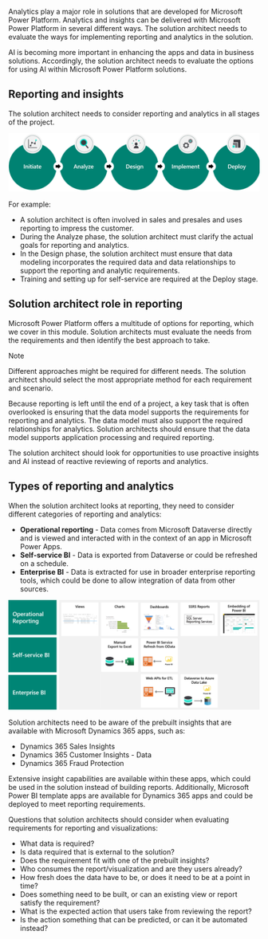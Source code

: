 Analytics play a major role in solutions that are developed for Microsoft Power Platform. Analytics and insights can be delivered with Microsoft Power Platform in several different ways. The solution architect needs to evaluate the ways for implementing reporting and analytics in the solution.

AI is becoming more important in enhancing the apps and data in business solutions. Accordingly, the solution architect needs to evaluate the options for using AI within Microsoft Power Platform solutions.

## Reporting and insights

The solution architect needs to consider reporting and analytics in all stages of the project.

![Diagram of project stages.](../media/1-stages.png)

For example:

- A solution architect is often involved in sales and presales and uses reporting to impress the customer.
- During the Analyze phase, the solution architect must clarify the actual goals for reporting and analytics.
- In the Design phase, the solution architect must ensure that data modeling incorporates the required data and data relationships to support the reporting and analytic requirements.
- Training and setting up for self-service are required at the Deploy stage.

## Solution architect role in reporting

Microsoft Power Platform offers a multitude of options for reporting, which we cover in this module. Solution architects must evaluate the needs from the requirements and then identify the best approach to take.

> [!NOTE]
> Different approaches might be required for different needs. The solution architect should select the most appropriate method for each requirement and scenario.

Because reporting is left until the end of a project, a key task that is often overlooked is ensuring that the data model supports the requirements for reporting and analytics. The data model must also support the required relationships for analytics. Solution architects should ensure that the data model supports application processing and required reporting.

The solution architect should look for opportunities to use proactive insights and AI instead of reactive reviewing of reports and analytics.

## Types of reporting and analytics

When the solution architect looks at reporting, they need to consider different categories of reporting and analytics:

- **Operational reporting** - Data comes from Microsoft Dataverse directly and is viewed and interacted with in the context of an app in Microsoft Power Apps.
- **Self-service BI** - Data is exported from Dataverse or could be refreshed on a schedule.
- **Enterprise BI** - Data is extracted for use in broader enterprise reporting tools, which could be done to allow integration of data from other sources.

![Diagram of types of reporting.](../media/1-types-of-reports.png)

Solution architects need to be aware of the prebuilt insights that are available with Microsoft Dynamics 365 apps, such as:

- Dynamics 365 Sales Insights
- Dynamics 365 Customer Insights - Data
- Dynamics 365 Fraud Protection

Extensive insight capabilities are available within these apps, which could be used in the solution instead of building reports. Additionally, Microsoft Power BI template apps are available for Dynamics 365 apps and could be deployed to meet reporting requirements.

Questions that solution architects should consider when evaluating requirements for reporting and visualizations:

- What data is required?
- Is data required that is external to the solution?
- Does the requirement fit with one of the prebuilt insights?
- Who consumes the report/visualization and are they users already?
- How fresh does the data have to be, or does it need to be at a point in time?
- Does something need to be built, or can an existing view or report satisfy the requirement?
- What is the expected action that users take from reviewing the report?
- Is the action something that can be predicted, or can it be automated instead?

